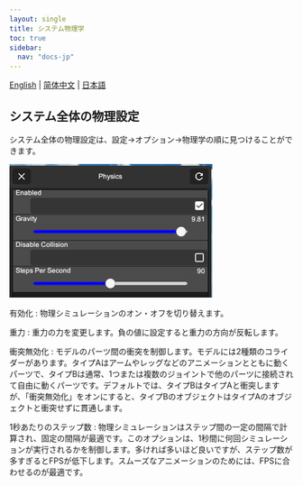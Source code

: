```yaml
---
layout: single
title: システム物理学
toc: true
sidebar:
  nav: "docs-jp"
---
```

[English](/dancexr/features/system_physics) | [简体中文](/zh/dancexr/features/system_physics) | [日本語](/jp/dancexr/features/system_physics)


## システム全体の物理設定
システム全体の物理設定は、設定→オプション→物理学の順に見つけることができます。

![システム物理学](/images/system-physics.png)

有効化
: 物理シミュレーションのオン・オフを切り替えます。

重力
: 重力の力を変更します。負の値に設定すると重力の方向が反転します。

衝突無効化
: モデルのパーツ間の衝突を制御します。モデルには2種類のコライダーがあります。タイプAはアームやレッグなどのアニメーションとともに動くパーツで、タイプBは通常、1つまたは複数のジョイントで他のパーツに接続されて自由に動くパーツです。デフォルトでは、タイプBはタイプAと衝突しますが、「衝突無効化」をオンにすると、タイプBのオブジェクトはタイプAのオブジェクトと衝突せずに貫通します。

1秒あたりのステップ数
: 物理シミュレーションはステップ間の一定の間隔で計算され、固定の間隔が最適です。このオプションは、1秒間に何回シミュレーションが実行されるかを制御します。多ければ多いほど良いですが、ステップ数が多すぎるとFPSが低下します。スムーズなアニメーションのためには、FPSに合わせるのが最適です。